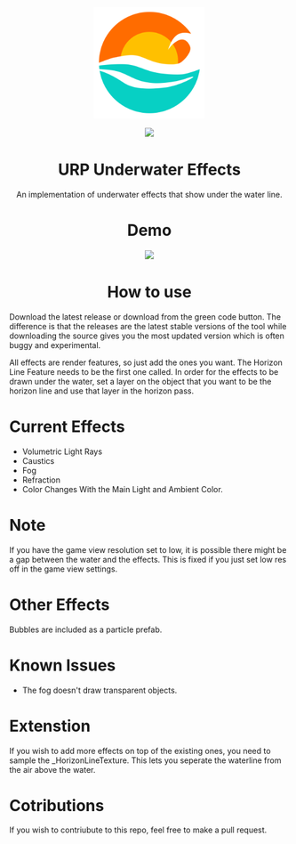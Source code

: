 <p align="center">
  <img width="200" height="200" src="https://github.com/End3r6/URPUnderwaterEffects/blob/master/UnderwaterLogo.png">
</p>

<p align="center">
  <img src="https://img.shields.io/badge/License-MIT-orange">
</p>

<h1 align="center" style="bold">
  URP Underwater Effects
</h1>
<p align="center">
  An implementation of underwater effects that show under the water line.
</p>

<h1 align="center">
  Demo
</h1>

<p align="center">
  <img src="https://github.com/End3r6/URPUnderwaterEffects/blob/master/GIF/Shot_02.gif">
</p>

<h1 align="center">
  How to use
</h1>

Download the latest release or download from the green code button. The difference is that the releases are the latest stable versions of the tool while  downloading the source gives you the most updated version which is often buggy and experimental.

All effects are render features, so just add the ones you want. The Horizon Line Feature needs to be the first one called. In order for the effects to be drawn under the water, set a layer on the object that you want to be the horizon line and use that layer in the horizon pass.

# Current Effects
- Volumetric Light Rays
- Caustics
- Fog
- Refraction
- Color Changes With the Main Light and Ambient Color.

# Note
If you have the game view resolution set to low, it is possible there might be a gap between the water and the effects. This is fixed if you just set low res off in the game view settings.

# Other Effects
Bubbles are included as a particle prefab.

# Known Issues
- The fog doesn't draw transparent objects.

# Extenstion
If you wish to add more effects on top of the existing ones, you need to sample the _HorizonLineTexture. This lets you seperate the waterline from the air above the water.

# Cotributions
If you wish to contriubute to this repo, feel free to make a pull request.

